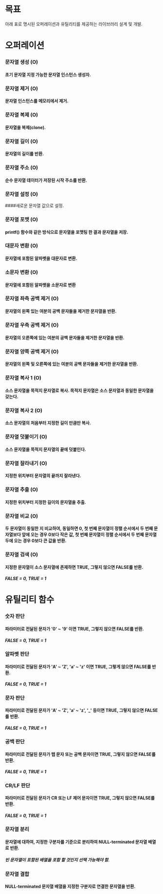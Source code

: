 # 목표
아래 표로 명시된 오퍼레이션과 유틸리티를 제공하는 라이브러리 설계 및 개발.
 
# 오퍼레이션
### 문자열 생성 (O)
#### 초기 문자열 지정 가능한 문자열 인스턴스 생성자.

### 문자열 제거 (O)
#### 문자열 인스턴스를 메모리에서 제거.
 
### 문자열 복제 (O)
#### 문자열을 복제(clone).
 
### 문자열 길이 (O)
#### 문자열의 길이를 반환.
 
### 문자열 주소 (O)
#### 순수 문자열 데이터가 저장된 시작 주소를 반환.
 
### 문자열 설정 (O)
####새로운 문자열 값으로 설정.
 
### 문자열 포맷 (O)
#### printf() 함수와 같은 방식으로 문자열을 포맷팅 한 결과 문자열을 저장.
 
### 대문자 변환 (O)
#### 문자열에 포함된 알파벳을 대문자로 변환.
 
### 소문자 변환 (O)
#### 문자열에 포함된 알파벳을 소문자로 변환
 
### 문자열 좌측 공백 제거 (O)
#### 문자열의 왼쪽 있는 여분의 공백 문자들을 제거한 문자열을 반환.
 
### 문자열 우측 공백 제거 (O)
#### 문자열의 오른쪽에 있는 여분의 공백 문자들을 제거한 문자열을 반환.
 
### 문자열 양쪽 공백 제거 (O)
#### 문자열의 왼쪽 및 오른쪽에 있는 여분의 공백 문자들을 제거한 문자열을 반환.
 
### 문자열 복사 1 (O)
#### 소스 문자열을 목적지 문자열로 복사. 목적지 문자열은 소스 문자열과 동일한 문자열을 갖는다.
 
### 문자열 복사 2 (O)
#### 소스 문자열의 처음부터 지정한 길이 만큼만 복사.
 
### 문자열 덧붙이기 (O)
#### 소스 문자열을 목적지 문자열의 끝에 덧붙인다.
 
### 문자열 잘라내기 (O)
#### 지정한 위치부터 문자열의 끝까지 잘라낸다.
 
### 문자열 추출 (O)
#### 지정한 위치부터 지정한 길이의 문자열을 추출.
 
### 문자열 비교 (O)
#### 두 문자열이 동일한 지 비교하여, 동일하면 0, 첫 번째 문자열이 정렬 순서에서 두 번째 문자열보다 앞에 오는 경우 0보다 작은 값, 첫 번째 문자열이 정렬 순서에서 두 번째 문자열 두에 오는 경우 0보다 큰 값을 반환.
 
### 문자열 검색 (O)
#### 지정한 문자열이 소스 문자열에 존재하면 TRUE, 그렇지 않으면 FALSE를 반환.
##### FALSE = 0, TRUE = 1
 
# 유틸리티 함수
### 숫자 판단
#### 파라미터로 전달된 문자가 '0' ~ '9' 이면 TRUE, 그렇지 않으면 FALSE를 반환.
##### FALSE = 0, TRUE = 1

### 알파벳 판단
#### 파라미터로 전달된 문자가 'A' ~ 'Z', 'a' ~ 'z' 이면 TRUE, 그렇게 않으면 FALSE를 반환.
##### FALSE = 0, TRUE = 1

### 문자 판단
#### 파라미터로 전달된 문자가 'A' ~ 'Z', 'a' ~ 'z', '_' 등이면 TRUE, 그렇지 않으면 FALSE를 반환.
##### FALSE = 0, TRUE = 1

### 공백 판단
#### 파라미터로 전달된 문자가 탭 문자 또는 공백 문자이면 TRUE, 그렇지 않으면 FALSE를 반환.
##### FALSE = 0, TRUE = 1

### CR/LF 판단
#### 파라미터로 전달된 문자가 CR 또는 LF 제어 문자이면 TRUE, 그렇지 않으면 FALSE를 반환.
##### FALSE = 0, TRUE = 1

### 문자열 분리
#### 문자열에 대하여, 지정한 구분자를 기준으로 분리하여 NULL-terminated 문자열 배열로 반환.
##### 빈 문자열이 포함된 배열을 포함 할 것인지 선택 가능해야 함.

### 문자열 결합
#### NULL-terminated 문자열 배열을 지정한 구분자로 연결한 문자열을 반환.
 
